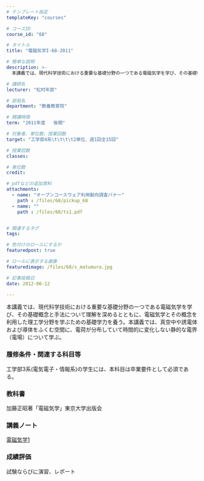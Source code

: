 ```yaml
---
# テンプレート指定
templateKey: "courses"

# コースID
course_id: "68"

# タイトル
title: "電磁気学I-68-2011"

# 簡単な説明
description: >-
  本講義では、現代科学技術における重要な基礎分野の一つである電磁気学を学び、その基礎概念と手法について理解を深めるとともに、電磁気学とその概念を利用した理工学分野を学ぶための基礎学力を養う。本講義では、...

# 講師名
lecturer: "松村年郎"

# 部局名
department: "教養教育院"

# 開講時限
term: "2011年度	後期"

# 対象者、単位数、授業回数
target: "工学部4系\t\t\t\t2単位、週1回全15回"

# 授業回数
classes: 

# 単位数
credit: 

# pdfなどの追加資料
attachments: 
  - name: "オープンコースウェア利用動向調査バナー" 
    path : /files/68/pickup_68
  - name: "" 
    path : /files/68/ts1.pdf


# 関連するタグ
tags:

# 色付けのロールにするか
featuredpost: true

# ロールに表示する画像
featuredimage: /files/68/s_matumura.jpg

# 記事投稿日
date: 2012-06-12

---
```

本講義では、現代科学技術における重要な基礎分野の一つである電磁気学を学び、その基礎概念と手法について理解を深めるとともに、電磁気学とその概念を利用した理工学分野を学ぶための基礎学力を養う。本講義では、真空中や誘電体および導体をふくむ空間に、電荷が分布していて時間的に変化しない静的な電界（電場）について学ぶ。


### 履修条件・関連する科目等

工学部3系(電気電子・情報系)の学生には、本科目は卒業要件として必須である。 

### 教科書

加藤正昭著「電磁気学」東京大学出版会

### 講義ノート


[電磁気学1](/files/68/ts1.pdf) 

### 成績評価

試験ならびに演習、レポート

